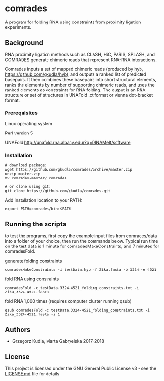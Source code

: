 # comrades

A program for folding RNA using constraints from proximity ligation experiments.

## Background

RNA proximity ligation methods such as CLASH, HiC, PARIS, SPLASH, and COMRADES generate chimeric reads that represent RNA-RNA interactions.

Comrades inputs a set of mapped chimeric reads (produced by hyb, https://github.com/gkudla/hyb), and outputs a ranked list of predicted basepairs. It then combines these basepairs into short structural elements, ranks the elements by number of supporting chimeric reads, and uses the ranked elements as constraints for RNA folding. The output is an RNA structure or set of structures in UNAFold .ct format or vienna dot-bracket format.

### Prerequisites

Linux operating system

Perl version 5

UNAFold http://unafold.rna.albany.edu/?q=DINAMelt/software

### Installation

```
# download package:
wget https://github.com/gkudla/comrades/archive/master.zip
unzip master.zip
mv comrades-master/ comrades

# or clone using git:
git clone https://github.com/gkudla/comrades.git
```

Add installation location to your PATH:

```
export PATH=comrades/bin:$PATH
```

## Running the scripts

to test the programs, first copy the example input files from comrades/data into a folder of your choice, then run the commands below. Typical run time on the test data is 1 minute for comradesMakeConstraints, and 7 minutes for comradesFold.

generate folding constraints

```
comradesMakeConstraints -i testData.hyb -f Zika.fasta -b 3324 -e 4521
```

fold RNA using constraints

```
comradesFold -c testData.3324-4521_folding_constraints.txt -i Zika_3324-4521.fasta
```

fold RNA 1,000 times (requires computer cluster running qsub)

```
qsub comradesFold -c testData.3324-4521_folding_constraints.txt -i Zika_3324-4521.fasta -s 1
```


## Authors

* Grzegorz Kudla, Marta Gabryelska 2017-2018

## License

This project is licensed under the GNU General Public License v3 - see the [LICENSE.md](LICENSE.md) file for details
